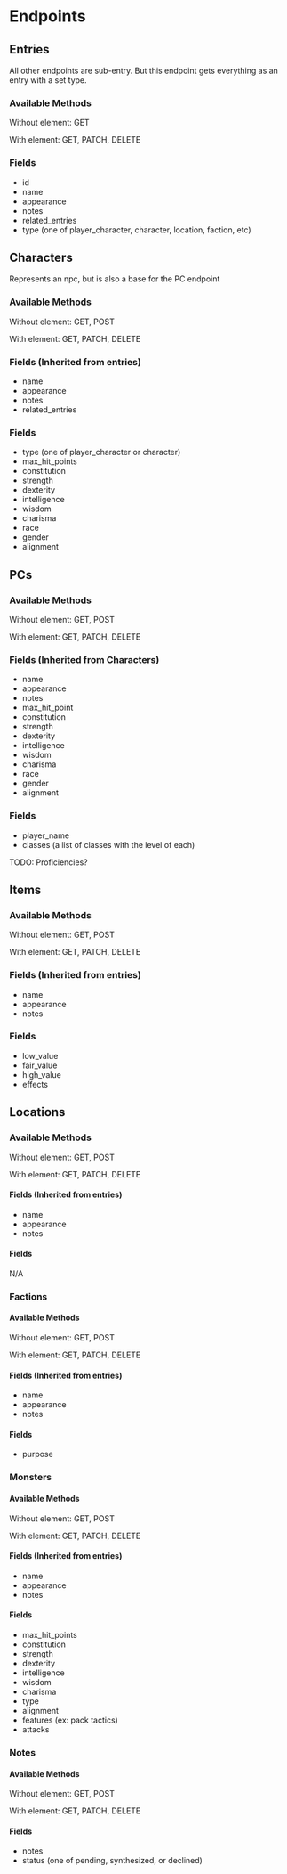 # Endpoints

## Entries

All other endpoints are sub-entry. But this endpoint gets everything as an entry with a set type.

### Available Methods

Without element: GET

With element: GET, PATCH, DELETE

### Fields

* id
* name
* appearance
* notes
* related_entries
* type (one of player_character, character, location, faction, etc)

## Characters
Represents an npc, but is also a base for the PC endpoint

### Available Methods

Without element: GET, POST

With element: GET, PATCH, DELETE

### Fields (Inherited from entries)
* name
* appearance
* notes
* related_entries

### Fields
* type (one of player_character or character)
* max_hit_points
* constitution
* strength
* dexterity
* intelligence
* wisdom
* charisma
* race
* gender
* alignment

## PCs

### Available Methods

Without element: GET, POST

With element: GET, PATCH, DELETE

### Fields (Inherited from Characters)
* name
* appearance
* notes
* max_hit_point
* constitution
* strength
* dexterity
* intelligence
* wisdom
* charisma
* race
* gender
* alignment

### Fields
* player_name
* classes (a list of classes with the level of each)

TODO: Proficiencies?

## Items

### Available Methods

Without element: GET, POST

With element: GET, PATCH, DELETE

### Fields (Inherited from entries)
* name
* appearance
* notes

### Fields
* low_value
* fair_value
* high_value
* effects

## Locations

### Available Methods

Without element: GET, POST

With element: GET, PATCH, DELETE

#### Fields (Inherited from entries)
* name
* appearance
* notes

#### Fields
N/A

### Factions

#### Available Methods

Without element: GET, POST

With element: GET, PATCH, DELETE

#### Fields (Inherited from entries)
* name
* appearance
* notes

#### Fields
* purpose

### Monsters

#### Available Methods

Without element: GET, POST

With element: GET, PATCH, DELETE

#### Fields (Inherited from entries)
* name
* appearance
* notes

#### Fields
* max_hit_points
* constitution
* strength
* dexterity
* intelligence
* wisdom
* charisma
* type
* alignment
* features (ex: pack tactics)
* attacks

### Notes

#### Available Methods

Without element: GET, POST

With element: GET, PATCH, DELETE

#### Fields
* notes
* status (one of pending, synthesized, or declined)
